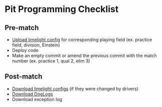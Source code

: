 # Pit Programming Checklist
## Pre-match
- [Upload limelight config](./gradleTasks/UploadLimelightConfigAll.md) for corresponding playing field (ex. practice field, division, Einstein)
- Deploy code
- Make an empty commit or amend the previous commit with the match number (ex. practice 1, qual 2, elim 3)

## Post-match
- [Download limelight configs](./gradleTasks/DownloadLimelightConfigAll.md) (if they were changed by drivers)
- [Download DogLogs](./gradleTasks/DownloadDogLogs.md)
- Download exception log
